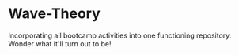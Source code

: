 # Wave-Theory
Incorporating all bootcamp activities into one functioning repository. Wonder what it'll turn out to be!
